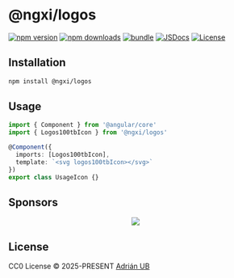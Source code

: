 # @ngxi/logos

[![npm version][npm-version-src]][npm-version-href]
[![npm downloads][npm-downloads-src]][npm-downloads-href]
[![bundle][bundle-src]][bundle-href]
[![JSDocs][jsdocs-src]][jsdocs-href]
[![License][license-src]][license-href]

## Installation

```sh
npm install @ngxi/logos
```

## Usage

```ts
import { Component } from '@angular/core'
import { Logos100tbIcon } from '@ngxi/logos'

@Component({
  imports: [Logos100tbIcon],
  template: `<svg logos100tbIcon></svg>`
})
export class UsageIcon {}
```

## Sponsors

<p align="center">
  <a href="https://cdn.jsdelivr.net/gh/adrian-ub/static/sponsors.svg">
    <img src='https://cdn.jsdelivr.net/gh/adrian-ub/static/sponsors.svg'/>
  </a>
</p>

## License

CC0 License © 2025-PRESENT [Adrián UB](https://github.com/adrian-ub)

<!-- Badges -->

[npm-version-src]: https://img.shields.io/npm/v/@ngxi/logos?style=flat&colorA=080f12&colorB=1fa669
[npm-version-href]: https://npmjs.com/package/@ngxi/logos
[npm-downloads-src]: https://img.shields.io/npm/dm/@ngxi/logos?style=flat&colorA=080f12&colorB=1fa669
[npm-downloads-href]: https://npmjs.com/package/@ngxi/logos
[bundle-src]: https://img.shields.io/bundlephobia/minzip/@ngxi/logos?style=flat&colorA=080f12&colorB=1fa669&label=minzip
[bundle-href]: https://bundlephobia.com/result?p=@ngxi/logos
[license-src]: https://img.shields.io/npm/l/@ngxi/logos?style=flat&colorA=080f12&colorB=1fa669
[license-href]: https://github.com/adrian-ub/ngxi/blob/main/LICENSE
[jsdocs-src]: https://img.shields.io/badge/jsdocs-reference-080f12?style=flat&colorA=080f12&colorB=1fa669
[jsdocs-href]: https://www.jsdocs.io/package/@ngxi/logos
